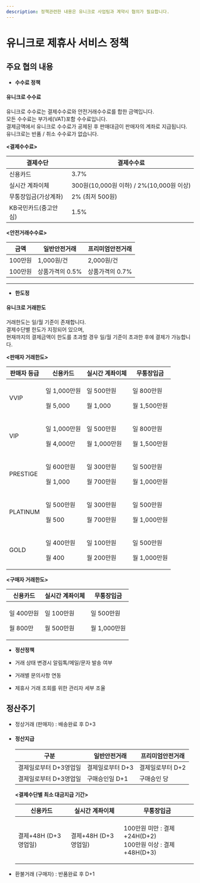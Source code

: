 ```yaml
---
description: 정책관련한 내용은 유니크로 사업팀과 계약시 협의가 필요합니다.
---
```


# 유니크로 제휴사 서비스 정책



## 주요 협의 내용

* **수수료 정책**

#### 유니크로 수수료

유니크로 수수료는 결제수수료와 안전거래수수료를 합한 금액입니다.\
모든 수수료는 부가세(VAT)포함 수수료입니다.\
결제금액에서 유니크로 수수료가 공제된 후 판매대금이 판매자의 계좌로 지급됩니다.\
유니크로는 반품 / 취소 수수료가 없습니다.

**<결제수수료>**

| 결제수단         | 결제수수료                             |
| ------------ | --------------------------------- |
| 신용카드         | 3.7%                              |
| 실시간 계좌이체     | 300원(10,000원 이하) / 2%(10,000원 이상) |
| 무통장입금(가상계좌)  | 2% (최저 500원)                      |
| KB국민카드(중고안심) | 1.5%                              |

**<안전거래수수료>**

| 금액     | 일반안전거래     | 프리미엄안전거래   |
| ------ | ---------- | ---------- |
| 100만원  | 1,000원/건   | 2,000원/건   |
| 100만원  | 상품가격의 0.5% | 상품가격의 0.7% |

****

* **한도정**

#### 유니크로 거래한도

거래한도는 일/월 기준이 존재합니다.\
결제수단별 한도가 지정되어 있으며, \
현재까지의 결제금액이 한도를 초과할 경우 일/월 기준이 초과한 후에 결제가 가능합니다.

**<판매자 거래한도>**

| 판매자 등급   | 신용카드                            | 실시간 계좌이체                       | 무통장입금                          |
| -------- | ------------------------------- | ------------------------------ | ------------------------------ |
| VVIP     | <p>일 1,000만원</p><p>월 5,000</p>  | <p>일 500만원</p><p>월 1,000</p>   | <p>일 800만원</p><p>월 1,500만원</p> |
| VIP      | <p>일 1,000만원</p><p>월 4,000만</p> | <p>일 500만원</p><p>월 1,000만원</p> | <p>일 800만원</p><p>월 1,500만원</p> |
| PRESTIGE | <p>일 600만원</p><p>월 1,000</p>    | <p>일 300만원</p><p>월 700만원</p>   | <p>일 500만원</p><p>월 1,000만원</p> |
| PLATINUM | <p>일 500만원</p><p>월 500</p>      | <p>일 300만원</p><p>월 700만원</p>   | <p>일 500만원</p><p>월 1,000만원</p> |
| GOLD     | <p>일 400만원</p><p>월 400</p>      | <p>일 100만원</p><p>월 200만원</p>   | <p>일 500만원</p><p>월 1,000만원</p> |

**<구매자 거래한도>**&#x20;

| 신용카드                        | 실시간 계좌이체                     | 무통장입금                          |
| --------------------------- | ---------------------------- | ------------------------------ |
| <p>일 400만원</p><p>월 800만</p> | <p>일 100만원</p><p>월 500만원</p> | <p>일 500만원</p><p>월 1,000만원</p> |



* **정산정책**





* 거래 상태 변경시 알림톡/메일/문자 발송 여부
* 거래별 문의사항 연동
* 제휴사 거래 조회를 위한 관리자 세부 조율

## 정산주기

* 정상거래 (판매자) : 배송완료 후 D+3
*   #### 정산지급&#x20;

    | 구분             | 일반안전거래     | 프리미엄안전거래   |
    | -------------- | ---------- | ---------- |
    | 결제일로부터 D+3영업일  | 결제일로부터 D+3 | 결제일로부터 D+2 |
    | 결제일로부터 D+3영업일  | 구매승인일 D+1  | 구매승인 당     |

    **<결제수단별 최소 대금지급 기간>**

    | 신용카드            | 실시간 계좌이체        | 무통장입금                                                   |
    | --------------- | --------------- | ------------------------------------------------------- |
    | 결제+48H (D+3영업일) | 결제+48H (D+3영업일) | <p>100만원 미만 : 결제+24H(D+2)<br>100만원 이상 : 결제+48H(D+3)</p> |


* 환불거래 (구매자) : 반품완료 후 D+1
